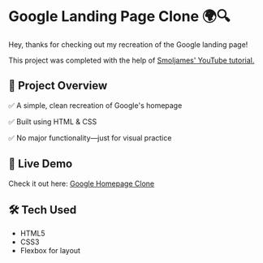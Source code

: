 # Google Landing Page Clone 🌍🔍

Hey, thanks for checking out my recreation of the Google landing page!

This project was completed with the help of [Smoljames' YouTube tutorial.](https://www.youtube.com/watch?v=Eb3lOiukwAQ&t=306s)

## 🎯 Project Overview

✅ A simple, clean recreation of Google's homepage

✅ Built using HTML & CSS

✅ No major functionality—just for visual practice

## 🚀 Live Demo

Check it out here: [Google Homepage Clone](https://kw-google-homepage.netlify.app/)

## 🛠 Tech Used

- HTML5
- CSS3
- Flexbox for layout
